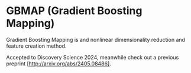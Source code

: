 # GBMAP (Gradient Boosting Mapping)
Gradient Boosting Mapping is and nonlinear dimensionality reduction and feature creation method.

Accepted to Discovery Science 2024, meanwhile check out a previous preprint [http://arxiv.org/abs/2405.08486].
